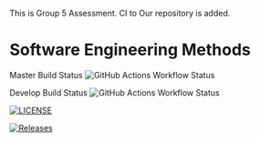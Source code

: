 This is Group 5 Assessment.
CI to Our repository is added.

# Software Engineering Methods
Master Build Status ![GitHub Actions Workflow Status](https://img.shields.io/github/actions/workflow/status/SuThiriHtun/sem/main.yml?branch=develop)

Develop Build Status ![GitHub Actions Workflow Status](https://img.shields.io/github/actions/workflow/status/SuThiriHtun/sem/main.yml?branch=master)

[![LICENSE](https://img.shields.io/github/license/40637323/sem.svg?style=flat-square)](https://github.com/40637323/DevOps_Gp5/blob/master/LICENSE)

[![Releases](https://img.shields.io/github/release/40637323/DevOps_Gp5/all.svg?style=flat-square)](https://github.com/40637323/DevOps_Gp5/releases)

